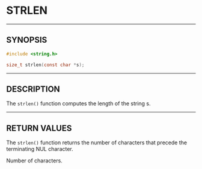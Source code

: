 # STRLEN

---

## SYNOPSIS

```c
#include <string.h>

size_t strlen(const char *s);
```

---

## DESCRIPTION

The `strlen()` function computes the length of the string s.

---

## RETURN VALUES

The `strlen()` function returns the number of characters that precede the terminating NUL character.

Number of characters.